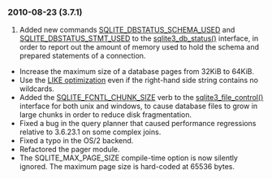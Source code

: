 ### 2010\-08\-23 (3\.7\.1\)

1. Added new commands [SQLITE\_DBSTATUS\_SCHEMA\_USED](c3ref/c_dbstatus_options.html#sqlitedbstatusschemaused) and
 [SQLITE\_DBSTATUS\_STMT\_USED](c3ref/c_dbstatus_options.html#sqlitedbstatusstmtused) to the [sqlite3\_db\_status()](c3ref/db_status.html) interface, in
 order to report out the amount of memory used to hold the schema and
 prepared statements of a connection.
- Increase the maximum size of a database pages from 32KiB to 64KiB.
- Use the [LIKE optimization](optoverview.html#like_opt) even if the right\-hand side string contains
 no wildcards.
- Added the [SQLITE\_FCNTL\_CHUNK\_SIZE](c3ref/c_fcntl_begin_atomic_write.html#sqlitefcntlchunksize) verb to the [sqlite3\_file\_control()](c3ref/file_control.html)
 interface for both unix and windows, to cause database files to grow in
 large chunks in order to reduce disk fragmentation.
- Fixed a bug in the query planner that caused performance regressions
 relative to 3\.6\.23\.1 on some complex joins.
- Fixed a typo in the OS/2 backend.
- Refactored the pager module.
- The SQLITE\_MAX\_PAGE\_SIZE compile\-time option is now silently ignored.
 The maximum page size is hard\-coded at 65536 bytes.




